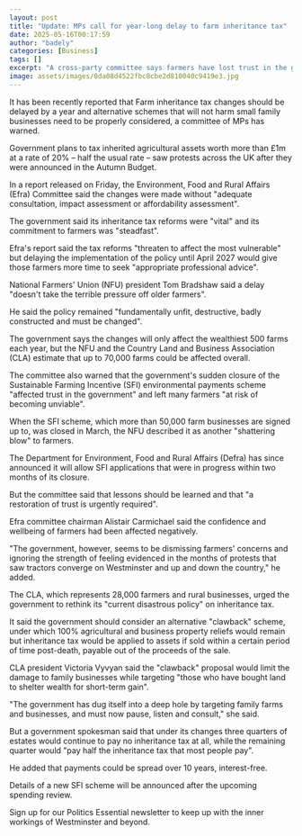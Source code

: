 ```yaml
---
layout: post
title: "Update: MPs call for year-long delay to farm inheritance tax"
date: 2025-05-16T00:17:59
author: "badely"
categories: [Business]
tags: []
excerpt: "A cross-party committee says farmers have lost trust in the government over its policies."
image: assets/images/0da08d4522fbc8cbe2d810040c9419e3.jpg
---
```


It has been recently reported that Farm inheritance tax changes should be delayed by a year and alternative schemes that will not harm small family businesses need to be properly considered, a committee of MPs has warned.

Government plans to tax inherited agricultural assets worth more than £1m at a rate of 20% – half the usual rate – saw protests across the UK after they were announced in the Autumn Budget.

In a report released on Friday, the Environment, Food and Rural Affairs (Efra) Committee said the changes were made without "adequate consultation, impact assessment or affordability assessment".

The government said its inheritance tax reforms were "vital" and its commitment to farmers was "steadfast".

Efra's report said the tax reforms "threaten to affect the most vulnerable" but delaying the implementation of the policy until April 2027 would give those farmers more time to seek "appropriate professional advice".

National Farmers' Union (NFU) president Tom Bradshaw said a delay "doesn't take the terrible pressure off older farmers".

He said the policy remained "fundamentally unfit, destructive, badly constructed and must be changed".

The government says the changes will only affect the wealthiest 500 farms each year, but the NFU and the Country Land and Business Association (CLA) estimate that up to 70,000 farms could be affected overall.

The committee also warned that the government's sudden closure of the Sustainable Farming Incentive (SFI) environmental payments scheme "affected trust in the government" and left many farmers "at risk of becoming unviable". 

When the SFI scheme, which more than 50,000 farm businesses are signed up to, was closed in March, the NFU described it as another "shattering blow" to farmers.

The Department for Environment, Food and Rural Affairs (Defra) has since announced it will allow SFI applications that were in progress within two months of its closure.

But the committee said that lessons should be learned and that "a restoration of trust is urgently required".

Efra committee chairman Alistair Carmichael said the confidence and wellbeing of farmers had been affected negatively. 

"The government, however, seems to be dismissing farmers' concerns and ignoring the strength of feeling evidenced in the months of protests that saw tractors converge on Westminster and up and down the country," he added.

The CLA, which represents 28,000 farmers and rural businesses, urged the government to rethink its "current disastrous policy" on inheritance tax.

It said the government should consider an alternative "clawback" scheme, under which 100% agricultural and business property reliefs would remain but inheritance tax would be applied to assets if sold within a certain period of time post-death, payable out of the proceeds of the sale.

CLA president Victoria Vyvyan said the "clawback" proposal would limit the damage to family businesses while targeting "those who have bought land to shelter wealth for short-term gain".

"The government has dug itself into a deep hole by targeting family farms and businesses, and must now pause, listen and consult," she said.

But a government spokesman said that under its changes three quarters of estates would continue to pay no inheritance tax at all, while the remaining quarter would "pay half the inheritance tax that most people pay".

He added that payments could be spread over 10 years, interest-free.

Details of a new SFI scheme will be announced after the upcoming spending review.

Sign up for our Politics Essential newsletter to keep up with the inner workings of Westminster and beyond.

